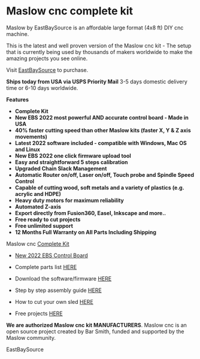 # Maslow cnc complete kit

Maslow by EastBaySource is an affordable large format (4x8 ft) DIY cnc machine.

This is the latest and well proven version of the Maslow cnc kit - The setup that is currently being used by thousands of makers worldwide to make the amazing projects you see online.

Visit [EastBaySource](https://www.eastbaysource.com) to purchase.

**Ships today from USA via USPS Priority Mail** 3-5 days domestic delivery time or 6-10 days worldwide.


**Features**

- **Complete Kit**
- **New EBS 2022 most powerful AND accurate control board - Made in USA**
- **40% faster cutting speed than other Maslow kits (faster X, Y & Z axis movements)**
- **Latest 2022 software included - compatible with Windows, Mac OS and Linux**
- **New EBS 2022 one click firmware upload tool**
- **Easy and straightforward 5 steps calibration**
- **Upgraded Chain Slack Management**
- **Automatic Router on/off, Laser on/off, Touch probe and Spindle Speed Control**
- **Capable of cutting wood, soft metals and a variety of plastics (e.g. acrylic and HDPE)**
- **Heavy duty motors for maximum reliability**
- **Automated Z-axis**
- **Export directly from Fusion360, Easel, Inkscape and more..**
- **Free ready to cut projects**
- **Free unlimited support**
- **12 Months Full Warranty on All Parts Including Shipping**



Maslow cnc [Complete Kit](https://www.eastbaysource.com/index.php/shop)


- [New 2022 EBS Control Board](https://www.eastbaysource.com/index.php/user-guide/ebs-control-board)

- Complete parts list [HERE](https://www.eastbaysource.com/index.php/what-is-in-the-box)

- Download the software/firmware [HERE](https://www.eastbaysource.com/index.php/downloads/category/5-software-and-firmware) 

- Step by step assembly guide [HERE](https://www.eastbaysource.com/index.php/user-guide/assembly)

- How to cut your own sled [HERE](https://www.eastbaysource.com/index.php/user-guide/assembly)

- Free projects [HERE](https://www.eastbaysource.com/index.php/downloads)


**We are authorized Maslow cnc kit MANUFACTURERS**. Maslow cnc is an open source project created by Bar Smith, funded and supported by the Maslow community.


EastBaySource
